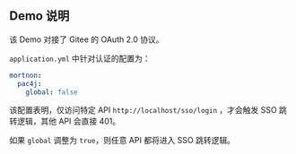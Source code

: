 ## Demo 说明

该 Demo 对接了 Gitee 的 OAuth 2.0 协议。

`application.yml` 中针对认证的配置为：

```yaml
mortnon:
  pac4j:
    global: false
```

该配置表明，仅访问特定 API `http://localhost/sso/login` ，才会触发 SSO 跳转逻辑，其他 API 会直接 401。

如果 `global` 调整为 `true`，则任意 API 都将进入 SSO 跳转逻辑。


